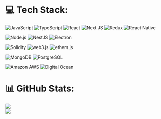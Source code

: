 
# 💻 Tech Stack:


![JavaScript](https://img.shields.io/badge/javascript-%23323330.svg?style=for-the-badge&logo=javascript&logoColor=%23F7DF1E)
![TypeScript](https://img.shields.io/badge/typescript-%23007ACC.svg?style=for-the-badge&logo=typescript&logoColor=white)
![React](https://img.shields.io/badge/react-%2320232a.svg?style=for-the-badge&logo=react&logoColor=%2361DAFB)
![Next JS](https://img.shields.io/badge/Next-black?style=for-the-badge&logo=next.js&logoColor=white)
![Redux](https://img.shields.io/badge/Redux-593D88?style=for-the-badge&logo=redux&logoColor=white)
![React Native](https://img.shields.io/badge/react_native-%2320232a.svg?style=for-the-badge&logo=react&logoColor=%2361DAFB)

![Node.js](https://img.shields.io/badge/Node.js-339933?style=for-the-badge&logo=nodedotjs&logoColor=white)
![NestJS](https://img.shields.io/badge/NestJS-E0234E?style=for-the-badge&logo=nestjs&logoColor=white)
![Electron](https://img.shields.io/badge/Electron-2B2E3A?style=for-the-badge&logo=electron&logoColor=9FEAF9)

![Solidity](https://img.shields.io/badge/Solidity-%23363636.svg?style=for-the-badge&logo=solidity&logoColor=white)
![web3.js](https://img.shields.io/badge/web3.js-F16822?style=for-the-badge&logo=web3.js&logoColor=white)
![ethers.js](https://img.shields.io/badge/ethers.js-3C3C3D?style=for-the-badge&logo=ethereum&logoColor=white)

![MongoDB](https://img.shields.io/badge/MongoDB-%234ea94b.svg?style=for-the-badge&logo=mongodb&logoColor=white)
![PostgreSQL](https://img.shields.io/badge/PostgreSQL-316192?style=for-the-badge&logo=postgresql&logoColor=white)

![Amazon AWS](https://img.shields.io/badge/Amazon_AWS-FF9900?style=for-the-badge&logo=amazonaws&logoColor=white)
![Digital Ocean](https://img.shields.io/badge/Digital_Ocean-0080FF?style=for-the-badge&logo=DigitalOcean&logoColor=white)




# 📊 GitHub Stats:
![](https://github-readme-streak-stats.herokuapp.com/?user=nikola-bozin-org&theme=dark&hide_border=false)<br/>
![](https://github-readme-stats.vercel.app/api/top-langs/?username=nikola-bozin-org&theme=dark&hide_border=false&include_all_commits=false&count_private=false&layout=compact)




